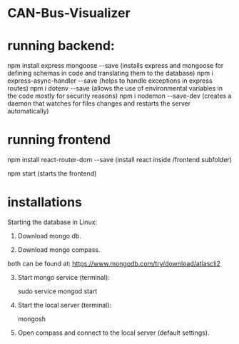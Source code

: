 # CAN-Bus-Visualizer

# running backend:
npm install express mongoose --save (installs express and mongoose for defining schemas in code and translating them to the database)
npm i express-async-handler --save (helps to handle exceptions in express routes)
npm i dotenv --save (allows the use of environmental variables in the code mostly for security reasons)
npm i nodemon --save-dev (creates a daemon that watches for files changes and restarts the server automatically)

# running frontend
npm install react-router-dom --save (install react inside /frontend subfolder)

npm start (starts the frontend)

# installations

Starting the database in Linux:
1) Download mongo db.

2) Download mongo compass.

both can be found at: 
https://www.mongodb.com/try/download/atlascli2

3) Start mongo service (terminal):

	sudo service mongod start
  
4) Start the local server (terminal):

	mongosh
  
5) Open compass and connect to the local server (default settings).
